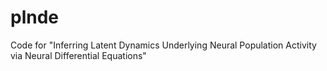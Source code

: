 # plnde
Code for "Inferring Latent Dynamics Underlying Neural Population Activity via Neural Differential Equations"
